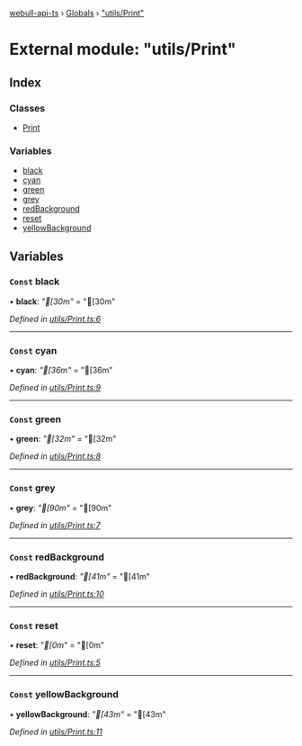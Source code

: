 [webull-api-ts](../README.md) › [Globals](../globals.md) › ["utils/Print"](_utils_print_.md)

# External module: "utils/Print"

## Index

### Classes

* [Print](../classes/_utils_print_.print.md)

### Variables

* [black](_utils_print_.md#const-black)
* [cyan](_utils_print_.md#const-cyan)
* [green](_utils_print_.md#const-green)
* [grey](_utils_print_.md#const-grey)
* [redBackground](_utils_print_.md#const-redbackground)
* [reset](_utils_print_.md#const-reset)
* [yellowBackground](_utils_print_.md#const-yellowbackground)

## Variables

### `Const` black

• **black**: *"[30m"* = "[30m"

*Defined in [utils/Print.ts:6](https://github.com/edmundpf/webull-api-ts/blob/6b2fcd5/src/utils/Print.ts#L6)*

___

### `Const` cyan

• **cyan**: *"[36m"* = "[36m"

*Defined in [utils/Print.ts:9](https://github.com/edmundpf/webull-api-ts/blob/6b2fcd5/src/utils/Print.ts#L9)*

___

### `Const` green

• **green**: *"[32m"* = "[32m"

*Defined in [utils/Print.ts:8](https://github.com/edmundpf/webull-api-ts/blob/6b2fcd5/src/utils/Print.ts#L8)*

___

### `Const` grey

• **grey**: *"[90m"* = "[90m"

*Defined in [utils/Print.ts:7](https://github.com/edmundpf/webull-api-ts/blob/6b2fcd5/src/utils/Print.ts#L7)*

___

### `Const` redBackground

• **redBackground**: *"[41m"* = "[41m"

*Defined in [utils/Print.ts:10](https://github.com/edmundpf/webull-api-ts/blob/6b2fcd5/src/utils/Print.ts#L10)*

___

### `Const` reset

• **reset**: *"[0m"* = "[0m"

*Defined in [utils/Print.ts:5](https://github.com/edmundpf/webull-api-ts/blob/6b2fcd5/src/utils/Print.ts#L5)*

___

### `Const` yellowBackground

• **yellowBackground**: *"[43m"* = "[43m"

*Defined in [utils/Print.ts:11](https://github.com/edmundpf/webull-api-ts/blob/6b2fcd5/src/utils/Print.ts#L11)*
